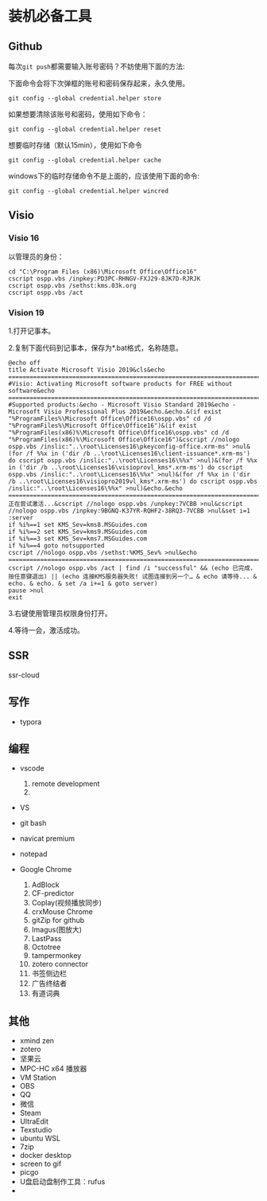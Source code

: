 # 装机必备工具



## Github

每次`git push`都需要输入账号密码？不妨使用下面的方法:

下面命令会将下次弹框的账号和密码保存起来，永久使用。

``` git
git config --global credential.helper store
```

如果想要清除该账号和密码，使用如下命令：

```
git config --global credential.helper reset
```

想要临时存储（默认15min），使用如下命令

``` git
git config --global credential.helper cache
```

windows下的临时存储命令不是上面的，应该使用下面的命令:  

``` git
git config --global credential.helper wincred
```

## Visio

### Visio 16

以管理员的身份：

```
cd "C:\Program Files (x86)\Microsoft Office\Office16"
cscript ospp.vbs /inpkey:PD3PC-RHNGV-FXJ29-8JK7D-RJRJK
cscript ospp.vbs /sethst:kms.03k.org
cscript ospp.vbs /act
```

### Vision 19

1.打开记事本。

2.复制下面代码到记事本，保存为*.bat格式，名称随意。

```
@echo off
title Activate Microsoft Visio 2019&cls&echo ============================================================================&echo #Visio: Activating Microsoft software products for FREE without software&echo ============================================================================&echo.&echo #Supported products:&echo - Microsoft Visio Standard 2019&echo - Microsoft Visio Professional Plus 2019&echo.&echo.&(if exist "%ProgramFiles%\Microsoft Office\Office16\ospp.vbs" cd /d "%ProgramFiles%\Microsoft Office\Office16")&(if exist "%ProgramFiles(x86)%\Microsoft Office\Office16\ospp.vbs" cd /d "%ProgramFiles(x86)%\Microsoft Office\Office16")&cscript //nologo ospp.vbs /inslic:"..\root\Licenses16\pkeyconfig-office.xrm-ms" >nul&(for /f %%x in ('dir /b ..\root\Licenses16\client-issuance*.xrm-ms') do cscript ospp.vbs /inslic:"..\root\Licenses16\%%x" >nul)&(for /f %%x in ('dir /b ..\root\Licenses16\visioprovl_kms*.xrm-ms') do cscript ospp.vbs /inslic:"..\root\Licenses16\%%x" >nul)&(for /f %%x in ('dir /b ..\root\Licenses16\visiopro2019vl_kms*.xrm-ms') do cscript ospp.vbs /inslic:"..\root\Licenses16\%%x" >nul)&echo.&echo ============================================================================&echo 正在尝试激活...&cscript //nologo ospp.vbs /unpkey:7VCBB >nul&cscript //nologo ospp.vbs /inpkey:9BGNQ-K37YR-RQHF2-38RQ3-7VCBB >nul&set i=1
:server
if %i%==1 set KMS_Sev=kms8.MSGuides.com
if %i%==2 set KMS_Sev=kms9.MSGuides.com
if %i%==3 set KMS_Sev=kms7.MSGuides.com
if %i%==4 goto notsupported
cscript //nologo ospp.vbs /sethst:%KMS_Sev% >nul&echo ============================================================================&echo.&echo.
cscript //nologo ospp.vbs /act | find /i "successful" && (echo 已完成，按任意键退出) || (echo 连接KMS服务器失败! 试图连接到另一个… & echo 请等待... & echo. & echo. & set /a i+=1 & goto server)
pause >nul
exit
```

3.右键使用管理员权限身份打开。

4.等待一会，激活成功。



## SSR

ssr-cloud

## 写作

+ typora



## 编程

+ vscode

  1. remote development
  2. 
+ VS
+ git bash
+ navicat premium
+ notepad
+ Google Chrome
  1. AdBlock
  2. CF-predictor
  3. Coplay(视频播放同步)
  4. crxMouse Chrome
  5. gitZip for github
  6. Imagus(图放大)
  7. LastPass
  8. Octotree
  9. tampermonkey
  10. zotero connector
  11. 书签侧边栏
  12. 广告终结者
  13. 有道词典



## 其他

+ xmind zen
+ zotero
+ 坚果云
+ MPC-HC x64 播放器
+ VM Station
+ OBS
+ QQ
+ 微信
+ Steam
+ UltraEdit
+ Texstudio
+ ubuntu WSL
+ 7zip
+ docker desktop
+ screen to gif
+ picgo
+ U盘启动盘制作工具：rufus
+ 

